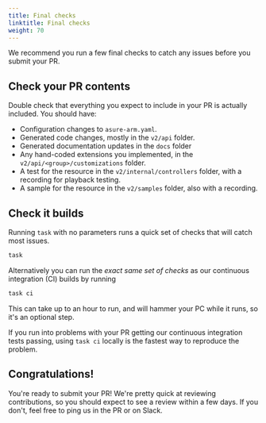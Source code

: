 ```yaml
---
title: Final checks
linktitle: Final checks
weight: 70
---
```


We recommend you run a few final checks to catch any issues before you submit your PR.

## Check your PR contents

Double check that everything you expect to include in your PR is actually included. You should have:

* Configuration changes to `asure-arm.yaml`.
* Generated code changes, mostly in the `v2/api` folder.
* Generated documentation updates in the `docs` folder 
* Any hand-coded extensions you implemented, in the `v2/api/<group>/customizations` folder.
* A test for the resource in the `v2/internal/controllers` folder, with a recording for playback testing.
* A sample for the resource in the `v2/samples` folder, also with a recording.

## Check it builds

Running `task` with no parameters runs a quick set of checks that will catch most issues. 

``` bash
task
```

Alternatively you can run the _exact same set of checks_ as our continuous integration (CI) builds by running

``` bash
task ci
```

This can take up to an hour to run, and will hammer your PC while it runs, so it's an optional step. 

If you run into problems with your PR getting our continuous integration tests passing, using `task ci` locally is the fastest way to reproduce the problem.

## Congratulations!

You're ready to submit your PR! We're pretty quick at reviewing contributions, so you should expect to see a review within a few days. If you don't, feel free to ping us in the PR or on Slack.


